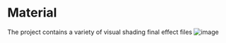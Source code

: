 # Material
The project contains a variety of visual shading final effect files
![image](https://github.com/Unrealwilson/VisualEffect_Object/blob/Material/HighresScreenshot00000.png)
